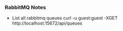 ### RabbitMQ Notes ###


- List all rabbitmq queues
curl -u guest:guest -XGET http://localhost:15672/api/queues